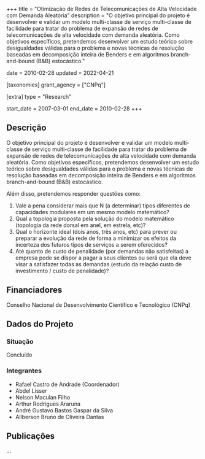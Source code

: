 +++
title = "Otimização de Redes de Telecomunicações de Alta Velocidade com Demanda Aleatória"
description = "O objetivo principal do projeto é desenvolver e validar um modelo multi-classe de serviço multi-classe de facilidade para tratar do problema de expansão de redes de telecomunicações de alta velocidade com demanda aleatória. Como objetivos específicos, pretendemos desenvolver um estudo teórico sobre desigualdades válidas para o problema e novas técnicas de resolução baseadas em decomposição inteira de Benders e em algoritmos branch-and-bound (B&B) estocástico."

date = 2010-02-28
updated = 2022-04-21

[taxonomies]
grant_agency = ["CNPq"]

[extra]
type = "Research"

start_date = 2007-03-01
end_date = 2010-02-28
+++

## Descrição
O objetivo principal do projeto é desenvolver e validar um modelo multi-classe de serviço multi-classe de facilidade para tratar do problema de expansão de redes de telecomunicações de alta velocidade com demanda aleatória. Como objetivos específicos, pretendemos desenvolver um estudo teórico sobre desigualdades válidas para o problema e novas técnicas de resolução baseadas em decomposição inteira de Benders e em algoritmos branch-and-bound (B&B) estocástico.

Além disso, pretendemos responder questões como:
  1. Vale a pena considerar mais que N (a determinar) tipos diferentes de capacidades modulares em um mesmo modelo matemático?
  2. Qual a topologia proposta pela solução do modelo matemático (topologia da rede dorsal em anel, em estrela, etc)?
  3. Qual o horizonte ideal (dois anos, três anos, etc) para prever ou preparar a evolução da rede de forma a minimizar os efeitos da incerteza dos futuros tipos de serviços a serem oferecidos?
  4. Até quanto de custo de penalidade (por demandas não satisfeitas) a empresa pode se dispor a pagar a seus clientes ou será que ela deve visar a satisfazer todas as demandas (estudo da relação custo de investimento / custo de penalidade)?

## Financiadores
Conselho Nacional de Desenvolvimento Científico e Tecnológico (CNPq)

## Dados do Projeto
### Situação
Concluído

### Integrantes
  - Rafael Castro de Andrade (Coordenador)
  - Abdel Lisser
  - Nelson Maculan Filho
  - Arthur Rodrigues Araruna
  - André Gustavo Bastos Gaspar da Silva
  - Allberson Bruno de Oliveira Dantas

## Publicações

...